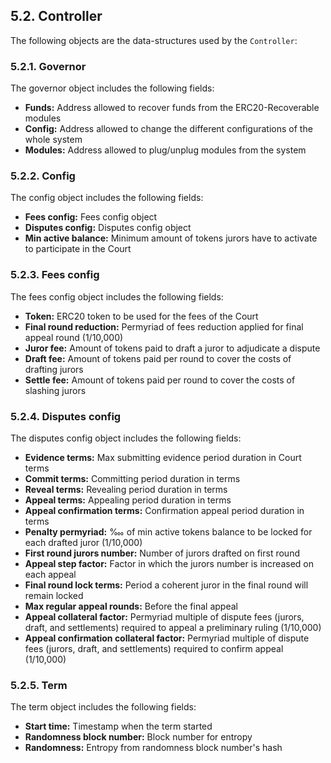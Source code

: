 ## 5.2. Controller

The following objects are the data-structures used by the `Controller`:

### 5.2.1. Governor

The governor object includes the following fields:

- **Funds:** Address allowed to recover funds from the ERC20-Recoverable modules
- **Config:** Address allowed to change the different configurations of the whole system
- **Modules:** Address allowed to plug/unplug modules from the system

### 5.2.2. Config

The config object includes the following fields:

- **Fees config:** Fees config object
- **Disputes config:** Disputes config object
- **Min active balance:** Minimum amount of tokens jurors have to activate to participate in the Court

### 5.2.3. Fees config

The fees config object includes the following fields:

- **Token:** ERC20 token to be used for the fees of the Court
- **Final round reduction:** Permyriad of fees reduction applied for final appeal round (1/10,000)
- **Juror fee:** Amount of tokens paid to draft a juror to adjudicate a dispute
- **Draft fee:** Amount of tokens paid per round to cover the costs of drafting jurors
- **Settle fee:** Amount of tokens paid per round to cover the costs of slashing jurors

### 5.2.4. Disputes config
    
The disputes config object includes the following fields:

- **Evidence terms:** Max submitting evidence period duration in Court terms
- **Commit terms:** Committing period duration in terms
- **Reveal terms:** Revealing period duration in terms
- **Appeal terms:** Appealing period duration in terms
- **Appeal confirmation terms:** Confirmation appeal period duration in terms
- **Penalty permyriad:** ‱ of min active tokens balance to be locked for each drafted juror (1/10,000)
- **First round jurors number:** Number of jurors drafted on first round
- **Appeal step factor:** Factor in which the jurors number is increased on each appeal
- **Final round lock terms:** Period a coherent juror in the final round will remain locked
- **Max regular appeal rounds:** Before the final appeal
- **Appeal collateral factor:** Permyriad multiple of dispute fees (jurors, draft, and settlements) required to appeal a preliminary ruling (1/10,000)
- **Appeal confirmation collateral factor:** Permyriad multiple of dispute fees (jurors, draft, and settlements) required to confirm appeal (1/10,000)
    
### 5.2.5. Term
    
The term object includes the following fields:
  
- **Start time:** Timestamp when the term started
- **Randomness block number:** Block number for entropy
- **Randomness:** Entropy from randomness block number's hash
